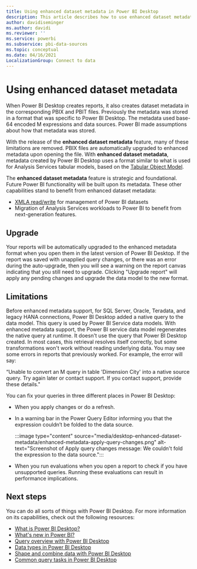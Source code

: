 ```yaml
---
title: Using enhanced dataset metadata in Power BI Desktop
description: This article describes how to use enhanced dataset metadata in Power BI.
author: davidiseminger
ms.author: davidi
ms.reviewer: ''
ms.service: powerbi
ms.subservice: pbi-data-sources
ms.topic: conceptual
ms.date: 04/16/2021
LocalizationGroup: Connect to data
---
```

# Using enhanced dataset metadata

When Power BI Desktop creates reports, it also creates dataset metadata in the corresponding PBIX and PBIT files. Previously the metadata was stored in a format that was specific to Power BI Desktop. The metadata used base-64 encoded M expressions and data sources. Power BI made assumptions about how that metadata was stored.

With the release of the **enhanced dataset metadata** feature, many of these limitations are removed. PBIX files are automatically upgraded to enhanced metadata upon opening the file. With **enhanced dataset metadata**, metadata created by Power BI Desktop uses a format similar to what is used for Analysis Services tabular models, based on the [Tabular Object Model](/analysis-services/tom/introduction-to-the-tabular-object-model-tom-in-analysis-services-amo).


The **enhanced dataset metadata** feature is strategic and foundational. Future Power BI functionality will be built upon its metadata. These other capabilities stand to benefit from enhanced dataset metadata:

- [XMLA read/write](/power-platform-release-plan/2019wave2/business-intelligence/xmla-readwrite) for management of Power BI datasets
- Migration of Analysis Services workloads to Power BI to benefit from next-generation features.

## Upgrade
Your reports will be automatically upgraded to the enhanced metadata format when you open them in the latest version of Power BI Desktop. If the report was saved with unapplied query changes, or there was an error during the auto-upgrade, then you will see a warning on the report canvas indicating that you still need to upgrade. Clicking "Upgrade report" will apply any pending changes and upgrade the data model to the new format. 

## Limitations
Before enhanced metadata support, for SQL Server, Oracle, Teradata, and legacy HANA connections, Power BI Desktop added a native query to the data model. This query is used by Power BI Service data models. With enhanced metadata support, the Power BI service data model regenerates the native query at runtime. It doesn't use the query that Power BI Desktop created. In most cases, this retrieval resolves itself correctly, but some transformations won't work without reading underlying data. You may see some errors in reports that previously worked. For example, the error will say: 

“Unable to convert an M query in table 'Dimension City' into a native source query. Try again later or contact support. If you contact support, provide these details." 

You can fix your queries in three different places in Power BI Desktop:

- When you apply changes or do a refresh.
- In a warning bar in the Power Query Editor informing you that the expression couldn’t be folded to the data source.

    :::image type="content" source="media/desktop-enhanced-dataset-metadata/enhanced-metadata-apply-query-changes.png" alt-text="Screenshot of Apply query changes message: We couldn't fold the expression to the data source.":::

- When you run evaluations when you open a report to check if you have unsupported queries. Running these evaluations can result in performance implications.


## Next steps

You can do all sorts of things with Power BI Desktop. For more information on its capabilities, check out the following resources:

* [What is Power BI Desktop?](../fundamentals/desktop-what-is-desktop.md)
* [What's new in Power BI?](../fundamentals/desktop-latest-update.md)
* [Query overview with Power BI Desktop](../transform-model/desktop-query-overview.md)
* [Data types in Power BI Desktop](desktop-data-types.md)
* [Shape and combine data with Power BI Desktop](desktop-shape-and-combine-data.md)
* [Common query tasks in Power BI Desktop](../transform-model/desktop-common-query-tasks.md)
